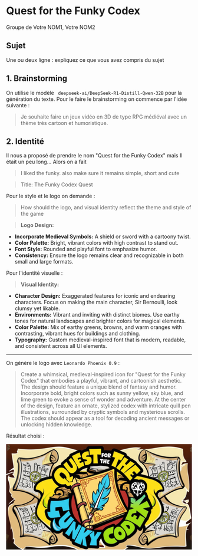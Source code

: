 # Quest for the Funky Codex

Groupe de Votre NOM1, Votre NOM2

## Sujet

Une ou deux ligne : expliquez ce que vous avez compris du sujet

## 1. Brainstorming

On utilise le modèle ` deepseek-ai/DeepSeek-R1-Distill-Qwen-32B` pour la génération du texte.
Pour le faire le brainstorming on commence par l'idée suivante :

> Je souhaite faire un jeux vidéo en 3D de type RPG médiéval avec un thème trés cartoon et humoristique.


## 2. Identité

Il nous a proposé de prendre le nom "Quest for the Funky Codex" mais Il était un peu long... Alors on a fait

> I liked the funky. also make sure it remains simple, short and cute

> Title: The Funky Codex Quest

Pour le style et le logo on demande :

> How should the logo, and visual identity reflect the theme and style of the game

> **Logo Design:**
   - **Incorporate Medieval Symbols:** A shield or sword with a cartoony twist.
   - **Color Palette:** Bright, vibrant colors with high contrast to stand out.
   - **Font Style:** Rounded and playful font to emphasize humor.
   - **Consistency:** Ensure the logo remains clear and recognizable in both small and large formats.

Pour l'identité visuelle :

> **Visual Identity:**
   - **Character Design:** Exaggerated features for iconic and endearing characters. Focus on making the main character, Sir Bernoulli, look clumsy yet likable.
   - **Environments:** Vibrant and inviting with distinct biomes. Use earthy tones for natural landscapes and brighter colors for magical elements.
   - **Color Palette:** Mix of earthy greens, browns, and warm oranges with contrasting, vibrant hues for buildings and clothing.
   - **Typography:** Custom medieval-inspired font that is modern, readable, and consistent across all UI elements.

---

On génère le logo avec `Leonardo Phoenix 0.9` :

> Create a whimsical, medieval-inspired icon for "Quest for the Funky Codex" that embodies a playful, vibrant, and cartoonish aesthetic. The design should feature a unique blend of fantasy and humor. Incorporate bold, bright colors such as sunny yellow, sky blue, and lime green to evoke a sense of wonder and adventure. At the center of the design, feature an ornate, stylized codex with intricate quill pen illustrations, surrounded by cryptic symbols and mysterious scrolls. The codex should appear as a tool for decoding ancient messages or unlocking hidden knowledge.

Résultat choisi :

![Image d'une plume sur un livre avec le texte 'Quest of The Funky Codex' écrit autour](2.identite/Leonardo_Phoenix_09_Create_a_whimsical_medievalinspired_icon_f_2.jpg)
